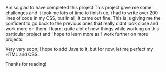 
Am so glad to have completed this project
This project gave me some challenges and it took me lots of time to finish up, i had to write over 200 lines of code in my CSS, but in all, it came out fine.
This is is giving me the confident to go back to the previous ones that really didnt look close and work more on them.
I learnt quite alot of new things while working on this particular project and I hope to learn more as I work further on more projects.

Very very soon, I hope to add Java to it, but for now, let me perfect my HTML and CSS.

Thanks for reading!.